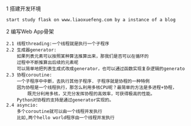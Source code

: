 1 搭建开发环境  
    
	start study flask on www.liaoxuefeng.com by a instance of a blog

2 编写Web App骨架

    2.1 线程threading:一个线程就是执行一个子程序  
    2.2 生成器generator:  
        如果列表元素可以按照某种算法推算出来，那我们是否可以在循环的
        过程中不断推算出后续的元素呢
        可以简单地把列表生成式改成generator，也可以通过函数实现复杂逻辑的generato
    2.3 协程coroutine:  
        一个子程序中中断，去执行其他子程序. 子程序就是协程的一种特例
        因为协程是一个线程执行，那怎么利用多核CPU呢？最简单的方法是多进程+协程，
			既充分利用多核，又充分发挥协程的高效率，可获得极高的性能。
        Python对协程的支持是通过generator实现的。
    2.4 asyncio:  
        多个coroutine就可以由一个线程并发执行
        比如,两个hello world程序由一个线程并发执行
